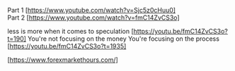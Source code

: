 Part 1 [https://www.youtube.com/watch?v=Sjc5z0cHuu0]  
Part 2 [https://www.youtube.com/watch?v=fmC14ZvCS3o]




less is more when it comes to speculation [https://youtu.be/fmC14ZvCS3o?t=190]
You're not focusing on the money You're focusing on the process [https://youtu.be/fmC14ZvCS3o?t=1935]



[https://www.forexmarkethours.com/]